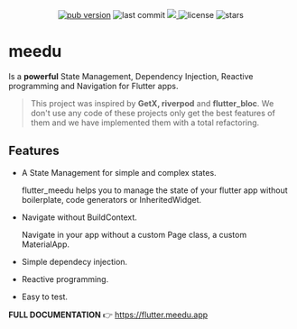 <p align="center">
  <a href="https://pub.dev/packages/flutter_meedu"><img alt="pub version" src="https://img.shields.io/pub/v/flutter_meedu?include_prereleases&label=flutter_meedu"/></a>

  <img style={{marginLeft:10}} alt="last commit" src="https://img.shields.io/github/last-commit/darwin-morocho/flutter-meedu"/>
   <a style={{marginLeft:10}} href="https://codecov.io/gh/darwin-morocho/flutter-meedu">
  <img src="https://codecov.io/gh/darwin-morocho/flutter-meedu/branch/master/graph/badge.svg?token=VM29N1NHWJ"/>
  </a>
  <img style={{marginLeft:10}} alt="license" src="https://img.shields.io/github/license/darwin-morocho/flutter-meedu"/>
  <img style={{marginLeft:10}} alt="stars" src="https://img.shields.io/github/stars/darwin-morocho/flutter-meedu?style=social"/>
</p>

# meedu
Is a **powerful** State Management, Dependency Injection, Reactive programming and Navigation for Flutter apps.

> This project was inspired by **GetX, riverpod** and **flutter_bloc**. We don't use any code of these projects only get the best features of them and we have implemented them with a total refactoring.

## Features
- A State Management for simple and complex states.

  flutter_meedu helps you to manage the state of your flutter app without boilerplate, code generators or InheritedWidget.

- Navigate without BuildContext.
 
  Navigate in your app without a custom Page class, a custom MaterialApp.

- Simple dependecy injection.

- Reactive programming.

- Easy to test.

**FULL DOCUMENTATION**  👉  https://flutter.meedu.app
